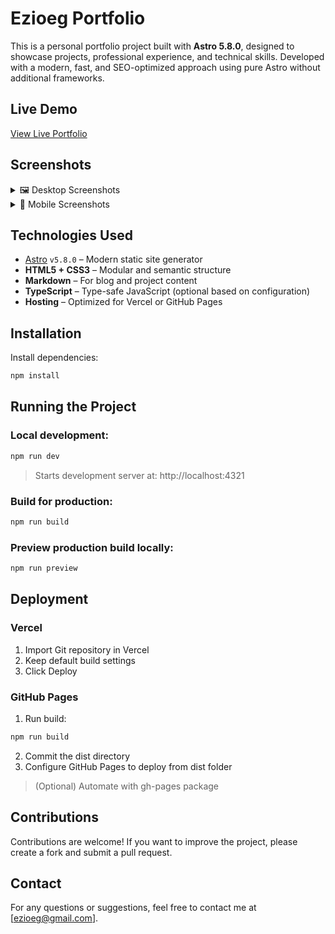 # Ezioeg Portfolio

This is a personal portfolio project built with **Astro 5.8.0**, designed to showcase projects, professional experience, and technical skills. Developed with a modern, fast, and SEO-optimized approach using pure Astro without additional frameworks.

## Live Demo

[View Live Portfolio](https://your-domain.com)

## Screenshots

<details>
  <summary>🖼️ Desktop Screenshots</summary>
  <p>
    <img src="https://github.com/user-attachments/assets/example-desktop-1.png" alt="Desktop Screenshot 1" width="600"/>
    <img src="https://github.com/user-attachments/assets/example-desktop-2.png" alt="Desktop Screenshot 2" width="600"/>
  </p>
</details>

<details>
  <summary>📱 Mobile Screenshots</summary>
  <p>
    <img src="https://github.com/user-attachments/assets/example-mobile-1.png" alt="Mobile Screenshot 1" width="300"/>
    <img src="https://github.com/user-attachments/assets/example-mobile-2.png" alt="Mobile Screenshot 2" width="300"/>
  </p>
</details>


## Technologies Used

- [Astro](https://astro.build/) `v5.8.0` – Modern static site generator  
- **HTML5 + CSS3** – Modular and semantic structure  
- **Markdown** – For blog and project content  
- **TypeScript** – Type-safe JavaScript (optional based on configuration)
- **Hosting** – Optimized for  Vercel or GitHub Pages  

## Installation

Install dependencies:

```bash
npm install
```

## Running the Project
### Local development:

```bash
npm run dev
```

> Starts development server at: http://localhost:4321

### Build for production:

```bash
npm run build
```

### Preview production build locally:

```bash
npm run preview
```

## Deployment

### Vercel
1. Import Git repository in Vercel
2. Keep default build settings
3. Click Deploy

###  GitHub Pages
1. Run build:
```bash
npm run build
```
2. Commit the dist directory
3. Configure GitHub Pages to deploy from dist folder
> (Optional) Automate with gh-pages package

## Contributions
Contributions are welcome! If you want to improve the project, please create a fork and submit a pull request.

## Contact
For any questions or suggestions, feel free to contact me at [ezioeg@gmail.com].
